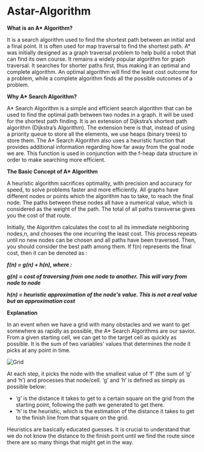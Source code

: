 # Astar-Algorithm
<b>What is an A* Algorithm?</b><p>
It is a search algorithm used to find the shortest path between an initial and a final point. It is often used for map traversal to find the shortest path. A* was initially designed as a graph traversal problem to help build a robot that can find its own course. It remains a widely popular algorithm for graph traversal. It searches for shorter paths first, thus making it an optimal and complete algorithm. An optimal algorithm will find the least cost outcome for a problem, while a complete algorithm finds all the possible outcomes of a problem.

<b>Why A* Search Algorithm?</b><p>
A* Search Algorithm is a simple and efficient search algorithm that can be used to find the optimal path between two nodes in a graph. It will be used for the shortest path finding. It is an extension of Dijkstra’s shortest path algorithm (Dijkstra’s Algorithm). The extension here is that, instead of using a priority queue to store all the elements, we use heaps (binary trees) to store them. The A* Search Algorithm also uses a heuristic function that provides additional information regarding how far away from the goal node we are. This function is used in conjunction with the f-heap data structure in order to make searching more efficient.

<b>The Basic Concept of A* Algorithm</b><p>
A heuristic algorithm sacrifices optimality, with precision and accuracy for speed, to solve problems faster and more efficiently. All graphs have different nodes or points which the algorithm has to take, to reach the final node. The paths between these nodes all have a numerical value, which is considered as the weight of the path. The total of all paths transverse gives you the cost of that route.

Initially, the Algorithm calculates the cost to all its immediate neighboring nodes,n, and chooses the one incurring the least cost. This process repeats until no new nodes can be chosen and all paths have been traversed. Then, you should consider the best path among them. If f(n) represents the final cost, then it can be denoted as :

<b><i>f(n) = g(n) + h(n), where :

g(n) = cost of traversing from one node to another. This will vary from node to node

h(n) = heuristic approximation of the node's value. This is not a real value but an approximation cost</b></i>

<b>Explanation</b><p>
In an event when we have a grid with many obstacles and we want to get somewhere as rapidly as possible, the A* Search Algorithms are our savior. From a given starting cell, we can get to the target cell as quickly as possible. It is the sum of two variables’ values that determines the node it picks at any point in time. 

<img src="../main/Image/image.png" alt="Grid"></img>

At each step, it picks the node with the smallest value of ‘f’ (the sum of ‘g’ and ‘h’) and processes that node/cell. ‘g’ and ‘h’ is defined as simply as possible below:
<ul>
<li>‘g’ is the distance it takes to get to a certain square on the grid from the starting point, following the path we generated to get there.</li> 
<li>‘h’ is the heuristic, which is the estimation of the distance it takes to get to the finish line from that square on the grid.</li></ul>

Heuristics are basically educated guesses. It is crucial to understand that we do not know the distance to the finish point until we find the route since there are so many things that might get in the way.